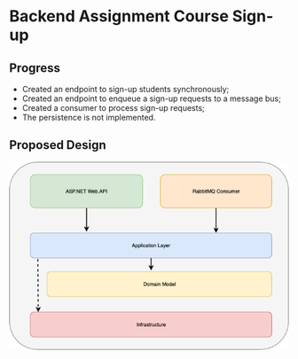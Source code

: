 # Backend Assignment Course Sign-up

## Progress
* Created an endpoint to sign-up students synchronously;
* Created an endpoint to enqueue a sign-up requests to a message bus;
* Created a consumer to process sign-up requests;
* The persistence is not implemented.

## Proposed Design

![](doc/architecture/design.png)